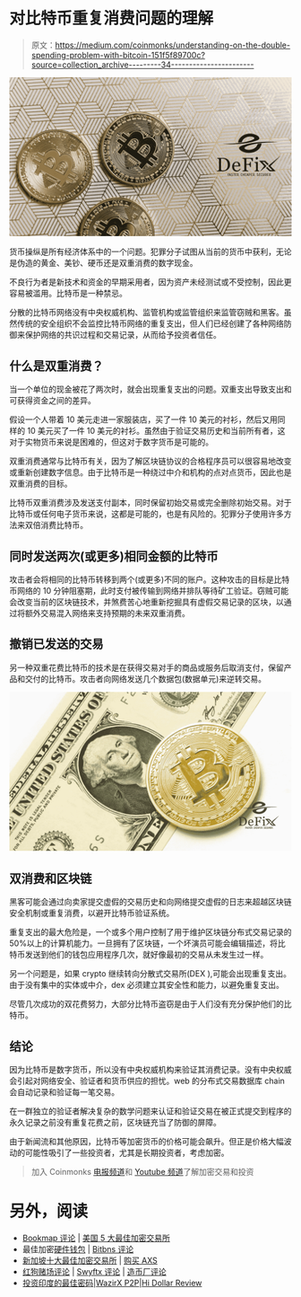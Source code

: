 # 对比特币重复消费问题的理解

> 原文：<https://medium.com/coinmonks/understanding-on-the-double-spending-problem-with-bitcoin-151f5f89700c?source=collection_archive---------34----------------------->

![](img/e6c9abdc9df68617d5e71a78a0b11046.png)

货币操纵是所有经济体系中的一个问题。犯罪分子试图从当前的货币中获利，无论是伪造的黄金、美钞、硬币还是双重消费的数字现金。

不良行为者是新技术和资金的早期采用者，因为资产未经测试或不受控制，因此更容易被滥用。比特币是一种禁忌。

分散的比特币网络没有中央权威机构、监管机构或监管组织来监管窃贼和黑客。虽然传统的安全组织不会监控比特币网络的重复支出，但人们已经创建了各种网络防御来保护网络的共识过程和交易记录，从而给予投资者信任。

## 什么是双重消费？

当一个单位的现金被花了两次时，就会出现重复支出的问题。双重支出导致支出和可获得资金之间的差异。

假设一个人带着 10 美元走进一家服装店，买了一件 10 美元的衬衫，然后又用同样的 10 美元买了一件 10 美元的衬衫。虽然由于验证交易历史和当前所有者，这对于实物货币来说是困难的，但这对于数字货币是可能的。

双重消费通常与比特币有关，因为了解区块链协议的合格程序员可以很容易地改变或重新创建数字信息。由于比特币是一种绕过中介和机构的点对点货币，因此也是双重消费的目标。

比特币双重消费涉及发送支付副本，同时保留初始交易或完全删除初始交易。对于比特币或任何电子货币来说，这都是可能的，也是有风险的。犯罪分子使用许多方法来双倍消费比特币。

## **同时发送两次(或更多)相同金额的比特币**

攻击者会将相同的比特币转移到两个(或更多)不同的账户。这种攻击的目标是比特币网络的 10 分钟阻塞期，此时支付被传输到网络并排队等待矿工验证。窃贼可能会改变当前的区块链技术，并煞费苦心地重新挖掘具有虚假交易记录的区块，以通过将额外交易混入网络来支持预期的未来双重消费。

## **撤销已发送的交易**

另一种双重花费比特币的技术是在获得交易对手的商品或服务后取消支付，保留产品和交付的比特币。攻击者向网络发送几个数据包(数据单元)来逆转交易。

![](img/0e86713fb52924f16d4d01cdc0614aa9.png)

## **双消费和区块链**

黑客可能会通过向卖家提交虚假的交易历史和向网络提交虚假的日志来超越区块链安全机制或重复消费，以避开比特币验证系统。

重复支出的最大危险是，一个或多个用户控制了用于维护区块链分布式交易记录的 50%以上的计算机能力。一旦拥有了区块链，一个坏演员可能会编辑描述，将比特币发送到他们的钱包应用程序几次，就好像最初的交易从未发生过一样。

另一个问题是，如果 crypto 继续转向分散式交易所(DEX ),可能会出现重复支出。由于没有集中的实体或中介，dex 必须建立其安全性和能力，以避免重复支出。

尽管几次成功的双花费努力，大部分比特币盗窃是由于人们没有充分保护他们的比特币。

## **结论**

因为比特币是数字货币，所以没有中央权威机构来验证其消费记录。没有中央权威会引起对网络安全、验证者和货币供应的担忧。web 的分布式交易数据库 chain 会自动记录和验证每一笔交易。

在一群独立的验证者解决复杂的数学问题来认证和验证交易在被正式提交到程序的永久记录之前没有重复花费之前，区块链充当了防御的屏障。

由于新闻流和其他原因，比特币等加密货币的价格可能会飙升。但正是价格大幅波动的可能性吸引了一些投资者，尤其是长期投资者，考虑加密。

> 加入 Coinmonks [电报频道](https://t.me/coincodecap)和 [Youtube 频道](https://www.youtube.com/c/coinmonks/videos)了解加密交易和投资

# 另外，阅读

*   [Bookmap 评论](https://coincodecap.com/bookmap-review-2021-best-trading-software) | [美国 5 大最佳加密交易所](https://coincodecap.com/crypto-exchange-usa)
*   最佳加密[硬件钱包](/coinmonks/hardware-wallets-dfa1211730c6) | [Bitbns 评论](/coinmonks/bitbns-review-38256a07e161)
*   [新加坡十大最佳加密交易所](https://coincodecap.com/crypto-exchange-in-singapore) | [购买 AXS](https://coincodecap.com/buy-axs-token)
*   [红狗赌场评论](https://coincodecap.com/red-dog-casino-review) | [Swyftx 评论](https://coincodecap.com/swyftx-review) | [造币厂评论](https://coincodecap.com/coingate-review)
*   [投资印度的最佳密码](https://coincodecap.com/best-crypto-to-invest-in-india-in-2021)|[WazirX P2P](https://coincodecap.com/wazirx-p2p)|[Hi Dollar Review](https://coincodecap.com/hi-dollar-review)